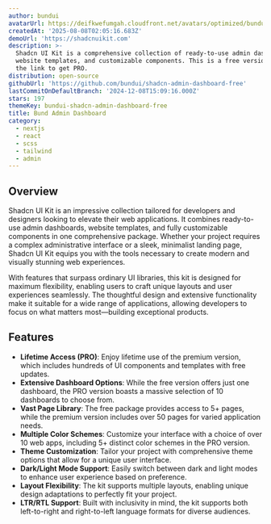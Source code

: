 ```yaml
---
author: bundui
avatarUrl: https://deifkwefumgah.cloudfront.net/avatars/optimized/bundui-shadcn-admin-dashboard-free-avatar-128.webp
createdAt: '2025-08-08T02:05:16.683Z'
demoUrl: 'https://shadcnuikit.com'
description: >-
  Shadcn UI Kit is a comprehensive collection of ready-to-use admin dashboards,
  website templates, and customizable components. This is a free version. Use
  the link to get PRO.
distribution: open-source
githubUrl: 'https://github.com/bundui/shadcn-admin-dashboard-free'
lastCommitOnDefaultBranch: '2024-12-08T15:09:16.000Z'
stars: 197
themeKey: bundui-shadcn-admin-dashboard-free
title: Bund Admin Dashboard
category:
  - nextjs
  - react
  - scss
  - tailwind
  - admin
---
```

## Overview 
Shadcn UI Kit is an impressive collection tailored for developers and designers looking to elevate their web applications. It combines ready-to-use admin dashboards, website templates, and fully customizable components in one comprehensive package. Whether your project requires a complex administrative interface or a sleek, minimalist landing page, Shadcn UI Kit equips you with the tools necessary to create modern and visually stunning web experiences.

With features that surpass ordinary UI libraries, this kit is designed for maximum flexibility, enabling users to craft unique layouts and user experiences seamlessly. The thoughtful design and extensive functionality make it suitable for a wide range of applications, allowing developers to focus on what matters most—building exceptional products.

## Features
- **Lifetime Access (PRO)**: Enjoy lifetime use of the premium version, which includes hundreds of UI components and templates with free updates.
- **Extensive Dashboard Options**: While the free version offers just one dashboard, the PRO version boasts a massive selection of 10 dashboards to choose from.
- **Vast Page Library**: The free package provides access to 5+ pages, while the premium version includes over 50 pages for varied application needs.
- **Multiple Color Schemes**: Customize your interface with a choice of over 10 web apps, including 5+ distinct color schemes in the PRO version.
- **Theme Customization**: Tailor your project with comprehensive theme options that allow for a unique user interface.
- **Dark/Light Mode Support**: Easily switch between dark and light modes to enhance user experience based on preference.
- **Layout Flexibility**: The kit supports multiple layouts, enabling unique design adaptations to perfectly fit your project.
- **LTR/RTL Support**: Built with inclusivity in mind, the kit supports both left-to-right and right-to-left language formats for diverse audiences.
